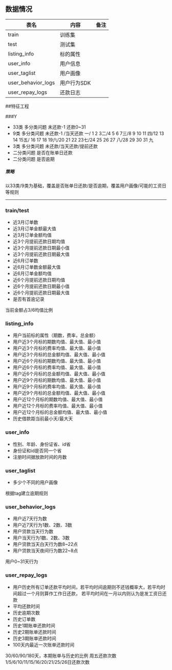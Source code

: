 ## 数据情况

| 表名 | 内容 | 备注 |
| ------ | ------ | ------ |
| train | 训练集 |  |
| test | 测试集 |  |
| listing_info | 标的属性 |  |
| user_info | 用户信息 |  |
| user_taglist | 用户画像 |  |
| user_behavior_logs | 用户行为SDK |  |
| user_repay_logs | 还款日志 |  |

##特征工程

###Y
* 33类 多分类问题 未还款-1 还款0~31
* 9类 多分类问题 未还款-1 /当天还款 一/ 1 2 3二/4 5 6 7三/8 9 10 11 四/12 13 14 15五/
16 17 18 19六/20 21 22 23七/24 25 26 27 八/28 29 30 31 九
* 3类 多分类问题 未还款/当天还款/提前还款
* 二分类问题 是否在账单日还款
* 二分类问题 是否逾期

##### 策略
以33类/9类为基础，覆盖是否账单日还款/是否逾期，覆盖用户画像/可能的工资日等规则

----------------
### train/test
* 近3月订单数
* 近3月订单金额最大值
* 近3月订单金额均值
* 近3个月提前还款日期均值
* 近3个月提前还款日期最小值
* 近3个月提前还款日期最大值
* 近6月订单数
* 近6月订单数金额最大值
* 近6月订单金额均值
* 近6个月提前还款日期均值
* 近6个月提前还款日期最小值
* 近6个月提前还款日期最大值
* 是否有首逾记录

当前金额占3/6均值比例
### listing_info
* 用户当前标的属性（期数，费率，总金额）
* 用户近3个月标的期数均值、最大值、最小值
* 用户近3个月标的费率均值、最大值、最小值
* 用户近3个月标的总金额均值、最大值、最小值
* 用户近6个月标的期数均值、最大值、最小值
* 用户近6个月标的费率均值、最大值、最小值
* 用户近6个月标的总金额均值、最大值、最小值
* 用户近9个月标的期数均值、最大值、最小值
* 用户近9个月标的费率均值、最大值、最小值
* 用户近9个月标的总金额均值、最大值、最小值
* 用户近12个月标的期数均值、最大值、最小值
* 用户近12个月标的费率均值、最大值、最小值
* 用户近12个月标的总金额均值、最大值、最小值
* 历史借款距当前最小天/最大天

### user_info
* 性别、年龄、身份证省、id省
* 身份证和id是否同一个省
* 注册时间据放款时间的月数

### user_taglist 
* 多少个不同的用户画像

根据tag建立逾期规则

### user_behavior_logs
* 用户近7天行为数
* 用户近7天行为1数、2数、3数
* 用户贷款当天行为数
* 用户当天行为1数、2数、3数
* 用户贷款当天白天行为数8~22点
* 用户贷款当天夜间行为数22~8点

用户0~31天行为


### user_repay_logs
* 用户历史所有订单还款平均时间，若平均时间逾期则不还钱概率大，若平均时间超过一个月则算作工作日还款，
若平均时间在一月以内则认为是发工资日还款
* 平均还款时间
* 历史逾期次数
* 历史订单数
* 历史1期账单还款时间
* 历史2期账单还款时间
* 历史3期账单还款时间
* 100天内最近一次账单还款时间

30/60/90/180天，本期账单与历史的比例
周五还款次数
1/5/6/10/11/15/16/20/21/25/26日还款次数



